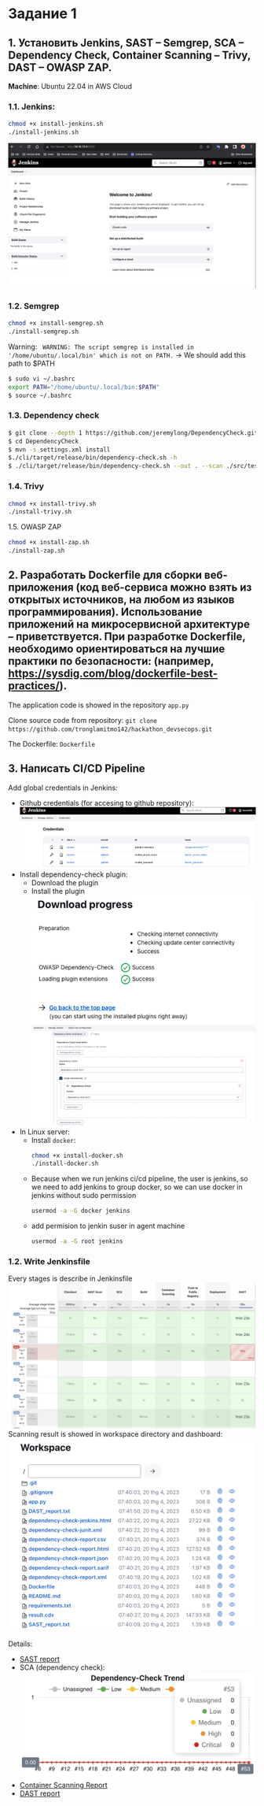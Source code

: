 # Задание 1  

## 1. Установить Jenkins, SAST – Semgrep, SCA – Dependency Check, Container Scanning – Trivy, DAST – OWASP ZAP.

**Machine**: Ubuntu 22.04 in AWS Cloud   
### 1.1. Jenkins:
```bash
chmod +x install-jenkins.sh
./install-jenkins.sh
``` 
![](images/Screenshot%202023-04-19%20at%2013.56.46.png)
### 1.2. Semgrep 
```bash
chmod +x install-semgrep.sh 
./install-semgrep.sh
```
Warning: ` WARNING: The script semgrep is installed in '/home/ubuntu/.local/bin' which is not on PATH.`
-> We should add this path to $PATH 
```bash
$ sudo vi ~/.bashrc
export PATH="/home/ubuntu/.local/bin:$PATH"
$ source ~/.bashrc
```
### 1.3. Dependency check
```bash
$ git clone --depth 1 https://github.com/jeremylong/DependencyCheck.git
$ cd DependencyCheck
$ mvn -s settings.xml install
$./cli/target/release/bin/dependency-check.sh -h
$ ./cli/target/release/bin/dependency-check.sh --out . --scan ./src/test/resources
```
### 1.4. Trivy 

```bash
chmod +x install-trivy.sh
./install-trivy.sh
```
1.5. OWASP ZAP
```bash
chmod +x install-zap.sh
./install-zap.sh
```
## 2. Разработать Dockerfile для сборки веб-приложения (код веб-сервиса можно взять из открытых источников, на любом из языков программирования). Использование приложений на микросервисной архитектуре – приветствуется. При разработке Dockerfile, необходимо ориентироваться на лучшие практики по безопасности: (например, https://sysdig.com/blog/dockerfile-best-practices/).

The application code is showed in the repository `app.py`  

Clone source code from repository: `git clone https://github.com/tronglamitmo142/hackathon_devsecops.git`  

The Dockerfile: `Dockerfile`

## 3. Написать СI/СD Pipeline

Add global credentials in Jenkins:
- Github credentials (for accesing to github repository):
![](./images/Screenshot%202023-04-20%20at%2010.55.41.png)
- Install dependency-check plugin:
  - Download the plugin
  - Install the plugin 
    ![](./images/Screenshot%202023-04-19%20at%2015.07.58.png)
    ![](images/Screenshot%202023-04-20%20at%2010.57.38.png)
- In Linux server:
  - Install `docker`:  
    ```bash
    chmod +x install-docker.sh
    ./install-docker.sh
    ```
  - Because when we run jenkins ci/cd pipeline, the user is jenkins, so we need to add jenkins to group docker, so we can use docker in jenkins without sudo permission
    ```bash
    usermod -a -G docker jenkins
    ``` 
  - add permision to jenkin suser in agent machine
    ```bash
    usermod -a -G root jenkins
    ```
### 1.2. Write Jenkinsfile
Every stages is describe in Jenkinsfile 
![](images/Screenshot%202023-04-20%20at%2011.05.50.png)
Scanning result is showed in workspace directory and dashboard: 
![](images/Screenshot%202023-04-20%20at%2011.16.24.png)

Details: 
- [SAST report](./scanning_report/SAST_report.txt)
- SCA (dependency check):
  ![](images/Screenshot%202023-04-20%20at%2011.20.41.png)
- [Container Scanning Report](./scanning_report/result.cdx)
- [DAST report](./scanning_report/DAST_report.txt)